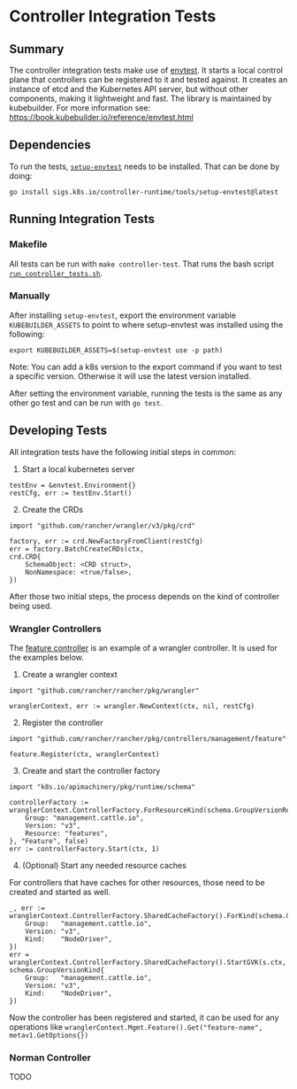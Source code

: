 # Controller Integration Tests

## Summary

The controller integration tests make use of [envtest](https://pkg.go.dev/sigs.k8s.io/controller-runtime/pkg/envtest). It starts a local control plane that controllers can be registered to it and tested against. It creates an instance of etcd and the Kubernetes API server, but without other components, making it lightweight and fast.
The library is maintained by kubebuilder. For more information see: https://book.kubebuilder.io/reference/envtest.html

## Dependencies

To run the tests, [`setup-envtest`](https://pkg.go.dev/sigs.k8s.io/controller-runtime/tools/setup-envtest) needs to be installed. That can be done by doing:
```
go install sigs.k8s.io/controller-runtime/tools/setup-envtest@latest
```

## Running Integration Tests

### Makefile
All tests can be run with `make controller-test`. That runs the bash script [`run_controller_tests.sh`](./run_controller_tests.sh).

### Manually

After installing `setup-envtest`, export the environment variable `KUBEBUILDER_ASSETS` to point to where setup-envtest was installed using the following:
```
export KUBEBUILDER_ASSETS=$(setup-envtest use -p path)
```

Note: You can add a k8s version to the export command if you want to test a specific version. Otherwise it will use the latest version installed.

After setting the environment variable, running the tests is the same as any other go test and can be run with `go test`.

## Developing Tests

All integration tests have the following initial steps in common:

1. Start a local kubernetes server

```
testEnv = &envtest.Environment{}
restCfg, err := testEnv.Start()
```

2. Create the CRDs

```
import "github.com/rancher/wrangler/v3/pkg/crd"

factory, err := crd.NewFactoryFromClient(restCfg)
err = factory.BatchCreateCRDs(ctx,
crd.CRD{
    SchemaObject: <CRD struct>,
    NonNamespace: <true/false>,
})
```

After those two initial steps, the process depends on the kind of controller being used.

### Wrangler Controllers

The [feature controller](feature/feature_test.go) is an example of a wrangler controller. It is used for the examples below.

1. Create a wrangler context

```
import "github.com/rancher/rancher/pkg/wrangler"

wranglerContext, err := wrangler.NewContext(ctx, nil, restCfg)
```

2. Register the controller

```
import "github.com/rancher/rancher/pkg/controllers/management/feature"

feature.Register(ctx, wranglerContext)
```

3. Create and start the controller factory

```
import "k8s.io/apimachinery/pkg/runtime/schema"

controllerFactory := wranglerContext.ControllerFactory.ForResourceKind(schema.GroupVersionResource{
    Group: "management.cattle.io",
    Version: "v3",
    Resource: "features",
}, "Feature", false)
err := controllerFactory.Start(ctx, 1)
```

4. (Optional) Start any needed resource caches

For controllers that have caches for other resources, those need to be created and started as well.

```
_, err := wranglerContext.ControllerFactory.SharedCacheFactory().ForKind(schema.GroupVersionKind{
	Group:   "management.cattle.io",
	Version: "v3",
	Kind:    "NodeDriver",
})
err = wranglerContext.ControllerFactory.SharedCacheFactory().StartGVK(s.ctx, schema.GroupVersionKind{
	Group:   "management.cattle.io",
	Version: "v3",
	Kind:    "NodeDriver",
})
```

Now the controller has been registered and started, it can be used for any operations like `wranglerContext.Mgmt.Feature().Get("feature-name", metav1.GetOptions{})`

### Norman Controller
TODO